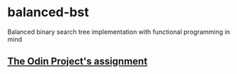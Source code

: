# balanced-bst
Balanced binary search tree implementation with functional programming in mind
## [The Odin Project's assignment](https://www.theodinproject.com/lessons/javascript-binary-search-trees)
